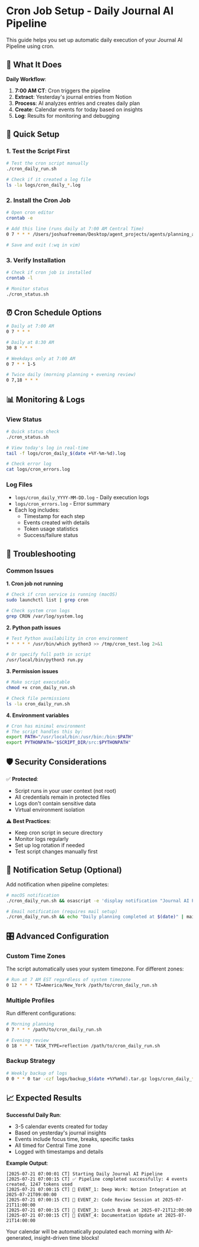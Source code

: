 # Cron Job Setup - Daily Journal AI Pipeline

This guide helps you set up automatic daily execution of your Journal AI Pipeline using cron.

## 🎯 What It Does

**Daily Workflow**:
1. **7:00 AM CT**: Cron triggers the pipeline
2. **Extract**: Yesterday's journal entries from Notion
3. **Process**: AI analyzes entries and creates daily plan
4. **Create**: Calendar events for today based on insights
5. **Log**: Results for monitoring and debugging

## 🚀 Quick Setup

### 1. Test the Script First
```bash
# Test the cron script manually
./cron_daily_run.sh

# Check if it created a log file
ls -la logs/cron_daily_*.log
```

### 2. Install the Cron Job
```bash
# Open cron editor
crontab -e

# Add this line (runs daily at 7:00 AM Central Time)
0 7 * * * /Users/joshuafreeman/Desktop/agent_projects/agents/planning_agent/cron_daily_run.sh

# Save and exit (:wq in vim)
```

### 3. Verify Installation
```bash
# Check if cron job is installed
crontab -l

# Monitor status
./cron_status.sh
```

## ⏰ Cron Schedule Options

```bash
# Daily at 7:00 AM
0 7 * * *

# Daily at 8:30 AM
30 8 * * *

# Weekdays only at 7:00 AM
0 7 * * 1-5

# Twice daily (morning planning + evening review)
0 7,18 * * *
```

## 📊 Monitoring & Logs

### View Status
```bash
# Quick status check
./cron_status.sh

# View today's log in real-time
tail -f logs/cron_daily_$(date +%Y-%m-%d).log

# Check error log
cat logs/cron_errors.log
```

### Log Files
- `logs/cron_daily_YYYY-MM-DD.log` - Daily execution logs
- `logs/cron_errors.log` - Error summary
- Each log includes:
  - Timestamp for each step
  - Events created with details
  - Token usage statistics
  - Success/failure status

## 🔧 Troubleshooting

### Common Issues

**1. Cron job not running**
```bash
# Check if cron service is running (macOS)
sudo launchctl list | grep cron

# Check system cron logs
grep CRON /var/log/system.log
```

**2. Python path issues**
```bash
# Test Python availability in cron environment
* * * * * /usr/bin/which python3 >> /tmp/cron_test.log 2>&1

# Or specify full path in script
/usr/local/bin/python3 run.py
```

**3. Permission issues**
```bash
# Make script executable
chmod +x cron_daily_run.sh

# Check file permissions
ls -la cron_daily_run.sh
```

**4. Environment variables**
```bash
# Cron has minimal environment
# The script handles this by:
export PATH="/usr/local/bin:/usr/bin:/bin:$PATH"
export PYTHONPATH="$SCRIPT_DIR/src:$PYTHONPATH"
```

## 🛡️ Security Considerations

✅ **Protected**:
- Script runs in your user context (not root)
- All credentials remain in protected files
- Logs don't contain sensitive data
- Virtual environment isolation

⚠️ **Best Practices**:
- Keep cron script in secure directory
- Monitor logs regularly
- Set up log rotation if needed
- Test script changes manually first

## 📱 Notification Setup (Optional)

Add notification when pipeline completes:

```bash
# macOS notification
./cron_daily_run.sh && osascript -e 'display notification "Journal AI Pipeline completed successfully" with title "Daily Planning Ready"'

# Email notification (requires mail setup)
./cron_daily_run.sh && echo "Daily planning completed at $(date)" | mail -s "Journal AI Pipeline" your@email.com
```

## 🎛️ Advanced Configuration

### Custom Time Zones
The script automatically uses your system timezone. For different zones:
```bash
# Run at 7 AM EST regardless of system timezone
0 12 * * * TZ=America/New_York /path/to/cron_daily_run.sh
```

### Multiple Profiles
Run different configurations:
```bash
# Morning planning
0 7 * * * /path/to/cron_daily_run.sh

# Evening review
0 18 * * * TASK_TYPE=reflection /path/to/cron_daily_run.sh
```

### Backup Strategy
```bash
# Weekly backup of logs
0 0 * * 0 tar -czf logs/backup_$(date +%Y%m%d).tar.gz logs/cron_daily_*.log
```

## 📈 Expected Results

**Successful Daily Run**:
- 3-5 calendar events created for today
- Based on yesterday's journal insights
- Events include focus time, breaks, specific tasks
- All timed for Central Time zone
- Logged with timestamps and details

**Example Output**:
```
[2025-07-21 07:00:01 CT] Starting Daily Journal AI Pipeline
[2025-07-21 07:00:15 CT] ✅ Pipeline completed successfully: 4 events created, 1247 tokens used
[2025-07-21 07:00:15 CT] 📅 EVENT_1: Deep Work: Notion Integration at 2025-07-21T09:00:00
[2025-07-21 07:00:15 CT] 📅 EVENT_2: Code Review Session at 2025-07-21T11:00:00
[2025-07-21 07:00:15 CT] 📅 EVENT_3: Lunch Break at 2025-07-21T12:00:00
[2025-07-21 07:00:15 CT] 📅 EVENT_4: Documentation Update at 2025-07-21T14:00:00
```

Your calendar will be automatically populated each morning with AI-generated, insight-driven time blocks!